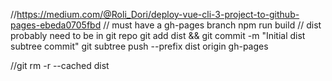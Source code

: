 //https://medium.com/@Roli_Dori/deploy-vue-cli-3-project-to-github-pages-ebeda0705fbd
// must have a gh-pages branch
npm run build
// dist probably need to be in git repo
git add dist && git commit -m "Initial dist subtree commit"
git subtree push --prefix dist origin gh-pages

//git rm -r --cached dist

